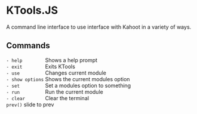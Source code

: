 # KTools.JS
A command line interface to use interface with Kahoot in a variety of ways.


## Commands
 `- help        ` Shows a help prompt  
 `- exit        ` Exits KTools  
 `- use         ` Changes current module  
 `- show options` Shows the current modules option  
 `- set         ` Set a modules option to something  
 `- run         ` Run the current module  
 `- clear       ` Clear the terminal  
 `prev()` slide to prev
